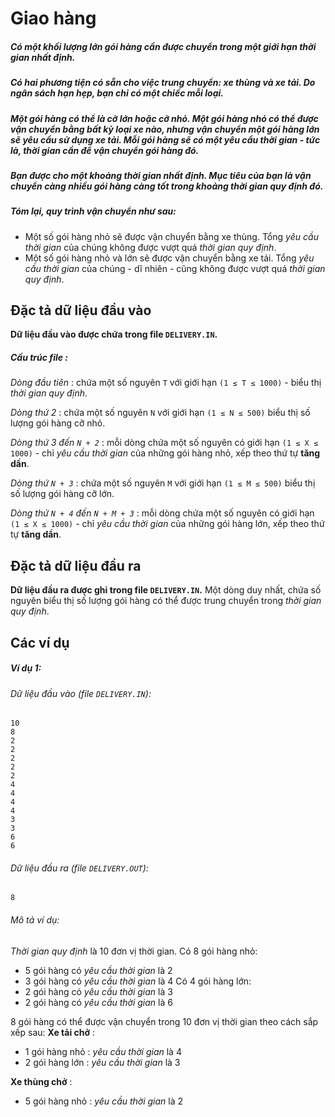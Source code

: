 # Giao hàng

##### Có một khối lượng lớn gói hàng cần được chuyển trong một giới hạn thời gian nhất định.
##### Có hai phương tiện có sẵn cho việc trung chuyển:  xe thùng và xe tải. Do ngân sách hạn hẹp, bạn chỉ có một chiếc mỗi loại.
##### Một gói hàng có thể là cỡ lớn hoặc cỡ nhỏ. Một gói hàng nhỏ có thể được vận chuyển bằng bất kỳ loại xe nào, nhưng vận chuyển một gói hàng lớn sẽ yêu cầu sử dụng xe tải. Mỗi gói hàng sẽ có một _yêu cầu thời gian_ - tức là, thời gian cần để vận chuyển gói hàng đó.
##### Bạn được cho một khoảng thời gian nhất định. Mục tiêu của bạn là vận chuyển càng nhiều gói hàng càng tốt trong khoảng _thời gian quy định_ đó.



##### Tóm lại, quy trình vận chuyển như sau:
- Một số gói hàng nhỏ sẽ được vận chuyển bằng xe thùng. Tổng _yêu cầu thời gian_ của chúng không được vượt quá _thời gian quy định_.
- Một số gói hàng nhỏ và lớn sẽ được vận chuyển bằng xe tải. Tổng _yêu cầu thời gian_ của chúng - dĩ nhiên - cũng không được vượt quá _thời gian quy định_.


## Đặc tả dữ liệu đầu vào
__Dữ liệu đầu vào được chứa trong file `DELIVERY.IN`.__
##### Cấu trúc file :
_Dòng đầu tiên_ :
chứa một số nguyên `T` với giới hạn `(1 ≤ T ≤ 1000)` - biểu thị _thời gian quy định_.

_Dòng thứ 2_ :
chứa một số nguyên `N` với giới hạn `(1 ≤ N ≤ 500)` biểu thị số lượng gói hàng cỡ nhỏ.

_Dòng thứ 3 đến `N + 2`_ :
mỗi dòng chứa một số nguyên có giới hạn `(1 ≤ X ≤ 1000)` - chỉ _yêu cầu thời gian_ của những gói hàng nhỏ, xếp theo thứ tự __tăng dần__.

_Dòng thứ `N + 3`_ : 
chứa một số nguyên `M` với giới hạn `(1 ≤ M ≤ 500)` biểu thị số lượng gói hàng cỡ lớn.

_Dòng thứ `N + 4` đến `N + M + 3`_ :
mỗi dòng chứa một số nguyên có giới hạn `(1 ≤ X ≤ 1000)` - chỉ _yêu cầu thời gian_ của những gói hàng lớn, xếp theo thứ tự __tăng dần__.


## Đặc tả dữ liệu đầu ra
__Dữ liệu đầu ra được ghi trong file `DELIVERY.IN`.__
Một dòng duy nhất, chứa số nguyên biểu thị số lượng gói hàng có thể được trung chuyển trong _thời gian quy định_.

## Các ví dụ
##### Ví dụ 1:
###### Dữ liệu đầu vào (file `DELIVERY.IN`):
```
10
8
2
2
2
2
2
4
4
4
4
3
3
6
6
```
###### Dữ liệu đầu ra (file `DELIVERY.OUT`):
```
8
```
###### Mô tả ví dụ:
_Thời gian quy định_ là 10 đơn vị thời gian.
Có 8 gói hàng nhỏ:
- 5 gói hàng có _yêu cầu thời gian_ là 2
- 3 gói hàng có _yêu cầu thời gian_ là 4
Có 4 gói hàng lớn:
- 2 gói hàng có _yêu cầu thời gian_ là 3
- 2 gói hàng có _yêu cầu thời gian_ là 6

8 gói hàng có thể được vận chuyển trong 10 đơn vị thời gian theo cách sắp xếp sau:
__Xe tải chở__ : 
- 1 gói hàng nhỏ : _yêu cầu thời gian_ là 4
- 2 gói hàng lớn : _yêu cầu thời gian_ là 3

__Xe thùng chở__ :
- 5 gói hàng nhỏ : _yêu cầu thời gian_ là 2
